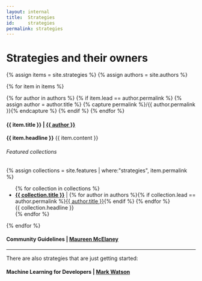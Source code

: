 ```yaml
---
layout: internal
title:  Strategies
id:     strategies
permalink: strategies
---
```


# Strategies and their owners

{% assign items = site.strategies %}
{% assign authors = site.authors %}


{% for item in items %}

{% for author in authors %} 
{% if item.lead == author.permalink %}
{% assign author = author.title %}
{% capture permalink %}/{{ author.permalink }}{% endcapture %}
{% endif %}
{% endfor %}

#### {{ item.title }} | [{{ author }}]({{permalink}})

<div class="row">
  <div class="col m5 s12">
    <strong>{{ item.headline }}</strong>
    {{ item.content }}
  </div>
  <div class="col m7 s12">
    <h6>Featured collections</h6>
    {% assign collections = site.features | where:"strategies", item.permalink %}
    <ul class="browser-default">
    {% for collection in collections %}
    <li>
      <strong><a href="/{{ collection.permalink }}">{{ collection.title }}</a></strong> | 
    {% for author in authors %}{% if collection.lead == author.permalink %}<a href="/{{ author.permalink }}">{{ author.title }}</a>{% endif %}
    {% endfor %} <br />
      {{ collection.headline }}
    </li>
{% endfor %}
    </ul>

  </div>
</div>

{% endfor %}

#### Community Guidelines | [Maureen McElaney](/maureen-mcelaney)

<hr />

There are also strategies that are just getting started:

#### Machine Learning for Developers | [Mark Watson](/mark-watson)

